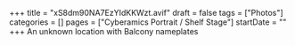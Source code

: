 +++
title = "xS8dm90NA7EzYIdKKWzt.avif"
draft = false
tags = ["Photos"]
categories = []
pages = ["Cyberamics Portrait / Shelf Stage"]
startDate = ""
+++
An unknown location with Balcony nameplates
